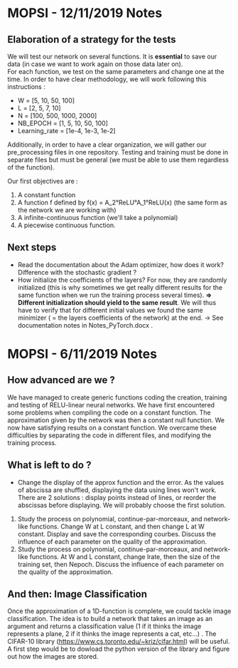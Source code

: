 # MOPSI - 12/11/2019 Notes

## Elaboration of a strategy for the tests
We will test our network on several functions. It is **essential** to save our data (in case we want to work again on those data later on).  
For each function, we test on the same parameters and change one at the time. In order to have clear methodology, we will work following this instructions :
* W = [5, 10, 50, 100]
* L = [2, 5, 7, 10]
* N = [100, 500, 1000, 2000]
* NB_EPOCH = [1, 5, 10, 50, 100]
* Learning_rate = [1e-4, 1e-3, 1e-2]

Additionally, in order to have a clear organization, we will gather our pre_processing files in one repository. Testing and training must be done in separate files but must be general (we must be able to use them regardless of the function).

Our first objectives are :
1. A constant function
2. A function f defined by f(x) = A_2°ReLU°A_1°ReLU(x) (the same form as the network we are working with)
3. A infinite-continuous function (we'll take a polynomial)
4. A piecewise continuous function.

## Next steps
* Read the documentation about the Adam optimizer, how does it work? Difference with the stochastic gradient ?
* How initialize the coefficients of the layers? For now, they are randomly initialized (this is why sometimes we get really different results for the same function when we run the training process several times). **=> Different initialization should yield to the same result**. We will thus have to verify that for different initial values we found the same minimizer ( = the layers coefficients of the network) at the end.
-> See documentation notes in Notes_PyTorch.docx . 

# MOPSI - 6/11/2019 Notes
## How advanced are we ? 
We have managed to create generic functions coding the creation, training and testing of RELU-linear neural networks. We have first encountered some problems when compiling the code on a constant function. The approximation given by the network was then a constant null function. We now have satisfying results on a constant function. 
We overcame these difficulties by separating the code in different files, and modifying the training process. 

## What is left to do ? 
* Change the display of the approx function and the error. As the values of abscissa are shuffled, displaying the data using lines won't work. There are 2 solutions : display points instead of lines, or reorder the abscissas before displaying. We will probably choose the first solution. 
1. Study the process on polynomial, continue-par-morceaux, and network-like functions. Change W at L constant, and then change L at W constant. Display and save the corresponding courbes.  Discuss the influence of each parameter on the quality of the approximation. 
2. Study the process on polynomial, continue-par-morceaux, and network-like functions. At W and L constant, change lrate, then the size of the training set, then Nepoch. Discuss the influence of each parameter on the quality of the approximation. 

## And then: Image Classification
Once the approximation of a 1D-function is complete, we could tackle image classification. The idea is to build a network that takes an image as an argument and returns a classification value (1 if it thinks the image represents a plane, 2 if it thinks the image represents a cat, etc...) . 
The CIFAR-10 library (https://www.cs.toronto.edu/~kriz/cifar.html) will be useful. A first step would be to dowload the python version of the library and figure out how the images are stored. 
